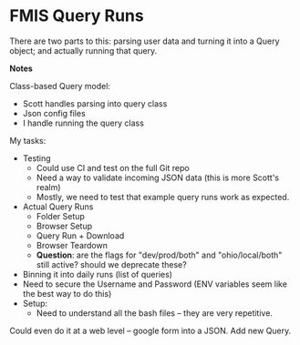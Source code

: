 # FMIS Query Runs

There are two parts to this: parsing user data and turning it into a Query object; and actually running that query. 

**Notes**

Class-based Query model:
- Scott handles parsing into query class
- Json config files
- I handle running the query class

My tasks:
- Testing
  - Could use CI and test on the full Git repo
  - Need a way to validate incoming JSON data (this is more Scott's realm)
  - Mostly, we need to test that example query runs work as expected. 
- Actual Query Runs
  - Folder Setup
  - Browser Setup
  - Query Run + Download
  - Browser Teardown
  - **Question**: are the flags for "dev/prod/both" and "ohio/local/both" still active? should we deprecate these?
- Binning it into daily runs (list of queries)
- Need to secure the Username and Password (ENV variables seem like the best way to do this)
- Setup:
    - Need to understand all the bash files – they are very repetitive.

Could even do it at a web level – google form into a JSON. Add new Query. 
